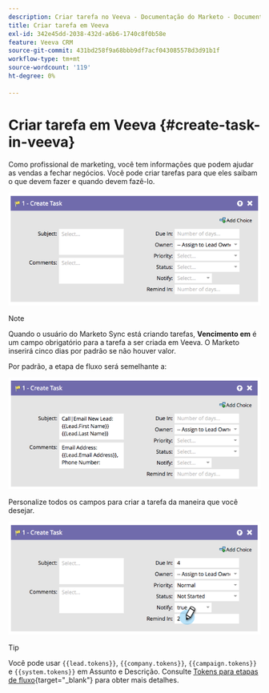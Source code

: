 ```yaml
---
description: Criar tarefa no Veeva - Documentação do Marketo - Documentação do produto
title: Criar tarefa em Veeva
exl-id: 342e45dd-2038-432d-a6b6-1740c8f0b58e
feature: Veeva CRM
source-git-commit: 431bd258f9a68bbb9df7acf043085578d3d91b1f
workflow-type: tm+mt
source-wordcount: '119'
ht-degree: 0%

---
```


# Criar tarefa em Veeva {#create-task-in-veeva}

Como profissional de marketing, você tem informações que podem ajudar as vendas a fechar negócios. Você pode criar tarefas para que eles saibam o que devem fazer e quando devem fazê-lo.

![](assets/create-task-in-veeva-1.png)

>[!NOTE]
>
>Quando o usuário do Marketo Sync está criando tarefas, **Vencimento em** é um campo obrigatório para a tarefa a ser criada em Veeva. O Marketo inserirá cinco dias por padrão se não houver valor.

Por padrão, a etapa de fluxo será semelhante a:

![](assets/create-task-in-veeva-2.png)

Personalize todos os campos para criar a tarefa da maneira que você desejar.

![](assets/create-task-in-veeva-3.png)

>[!TIP]
>
>Você pode usar `{{lead.tokens}}`, `{{company.tokens}}`, `{{campaign.tokens}}` e `{{system.tokens}}` em Assunto e Descrição. Consulte [Tokens para etapas de fluxo](/help/marketo/product-docs/core-marketo-concepts/smart-campaigns/flow-actions/use-tokens-in-flow-steps.md){target="_blank"} para obter mais detalhes.
